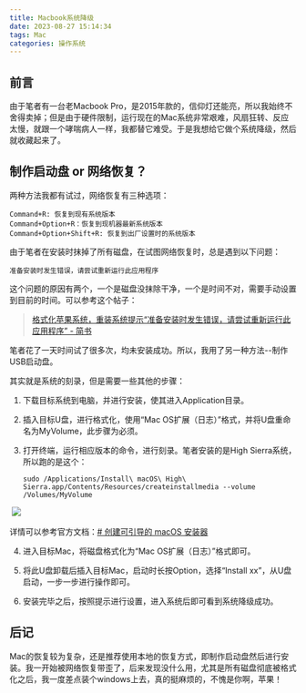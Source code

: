 ```yaml
---
title: Macbook系统降级
date: 2023-08-27 15:14:34
tags: Mac
categories: 操作系统
---
```




## 前言

由于笔者有一台老Macbook Pro，是2015年款的，信仰灯还能亮，所以我始终不舍得卖掉；但是由于硬件限制，运行现在的Mac系统非常艰难，风扇狂转、反应太慢，就跟一个哮喘病人一样，我都替它难受。于是我想给它做个系统降级，然后就收藏起来了。



## 制作启动盘 or 网络恢复？

两种方法我都有试过，网络恢复有三种选项：

```shell
Command+R: 恢复到现有系统版本
Command+Option+R：恢复到现机器最新系统版本
Command+Option+Shift+R: 恢复到出厂设置时的系统版本
```

由于笔者在安装时抹掉了所有磁盘，在试图网络恢复时，总是遇到以下问题：

```textile
准备安装时发生错误，请尝试重新运行此应用程序
```

这个问题的原因有两个，一个是磁盘没抹除干净，一个是时间不对，需要手动设置到目前的时间。可以参考这个帖子：

> [格式化苹果系统，重装系统提示“准备安装时发生错误，请尝试重新运行此应用程序” - 简书](https://www.jianshu.com/p/b4736f53c0d8)



笔者花了一天时间试了很多次，均未安装成功。所以，我用了另一种方法--制作USB启动盘。

其实就是系统的刻录，但是需要一些其他的步骤：

1. 下载目标系统到电脑，并进行安装，使其进入Application目录。

2. 插入目标U盘，进行格式化，使用“Mac OS扩展（日志）”格式，并将U盘重命名为MyVolume，此步骤为必须。

3. 打开终端，运行相应版本的命令，进行刻录。笔者安装的是High Sierra系统，所以跑的是这个：
   
   ```shell
   sudo /Applications/Install\ macOS\ High\ Sierra.app/Contents/Resources/createinstallmedia --volume /Volumes/MyVolume
   ```

 ![](/Users/eryoung2/Library/Application%20Support/marktext/images/2023-08-27-15-36-23-image.png)

详情可以参考官方文档：[# 创建可引导的 macOS 安装器](https://support.apple.com/zh-cn/HT201372)



4. 进入目标Mac，将磁盘格式化为“Mac OS扩展（日志）”格式即可。

5. 将此U盘卸载后插入目标Mac，启动时长按Option，选择“Install xx”，从U盘启动，一步一步进行操作即可。

6. 安装完毕之后，按照提示进行设置，进入系统后即可看到系统降级成功。



## 后记

Mac的恢复较为复杂，还是推荐使用本地的恢复方式，即制作启动盘然后进行安装。我一开始被网络恢复带歪了，后来发现没什么用，尤其是所有磁盘彻底被格式化之后，我一度差点装个windows上去，真的挺麻烦的，不愧是你啊，苹果！
